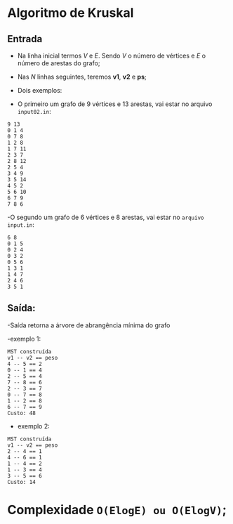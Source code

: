 # Algoritmo de Kruskal 

## Entrada
- Na linha inicial termos *V* e *E*. Sendo *V* o número de vértices e *E* o número de arestas do grafo;
- Nas *N* linhas seguintes, teremos **v1**, **v2** e **ps**;

- Dois exemplos:

- O primeiro um grafo de 9 vértices e 13 arestas, vai estar no arquivo `input02.in`:

```
9 13
0 1 4
0 7 8
1 2 8
1 7 11
2 3 7
2 8 12
2 5 4
3 4 9
3 5 14
4 5 2
5 6 10
6 7 9
7 8 6

```
-O segundo um grafo de 6 vértices e 8 arestas, vai estar no `arquivo input.in`:

```
6 8
0 1 5
0 2 4
0 3 2
0 5 6
1 3 1
1 4 7
2 4 6
3 5 1

```

## Saída:

-Saída retorna a árvore de abrangência mínima do grafo 

-exemplo 1:
```
MST construída
v1 -- v2 == peso
4 -- 5 == 2
0 -- 1 == 4
2 -- 5 == 4
7 -- 8 == 6
2 -- 3 == 7
0 -- 7 == 8
1 -- 2 == 8
6 -- 7 == 9
Custo: 48
```
- exemplo 2:

```
MST construída
v1 -- v2 == peso
2 -- 4 == 1
4 -- 6 == 1
1 -- 4 == 2
1 -- 3 == 4
3 -- 5 == 6
Custo: 14
```
# Complexidade `O(ElogE) ou O(ElogV)`;
